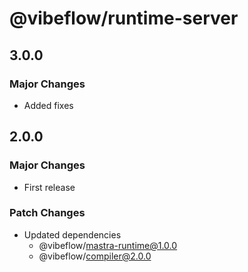# @vibeflow/runtime-server

## 3.0.0

### Major Changes

- Added fixes

## 2.0.0

### Major Changes

- First release

### Patch Changes

- Updated dependencies
  - @vibeflow/mastra-runtime@1.0.0
  - @vibeflow/compiler@2.0.0
